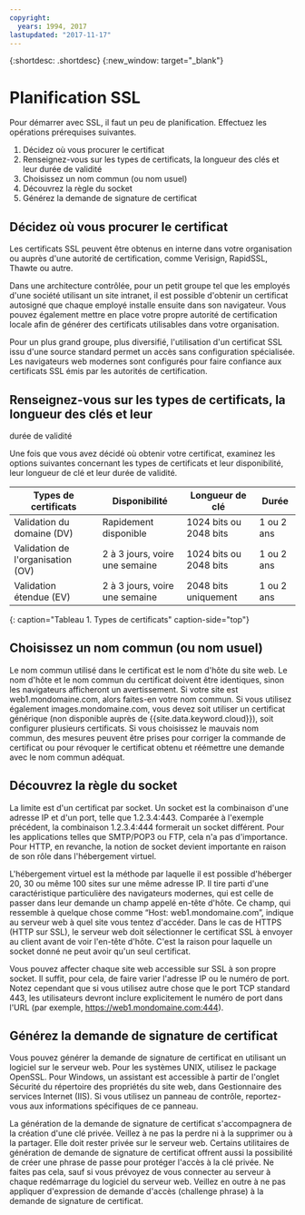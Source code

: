 ```yaml
---
copyright:
  years: 1994, 2017
lastupdated: "2017-11-17"
---
```


{:shortdesc: .shortdesc}
{:new_window: target="_blank"}

# Planification SSL

Pour démarrer avec SSL, il faut un peu de planification.
Effectuez les opérations prérequises suivantes.

1. Décidez où vous procurer le certificat
2. Renseignez-vous sur les types de certificats, la longueur des clés et leur
durée de validité
3. Choisissez un nom commun (ou nom usuel)
4. Découvrez la règle du socket
5. Générez la demande de signature de certificat

## Décidez où vous procurer le certificat

Les certificats SSL peuvent être obtenus en interne dans votre organisation ou
auprès d'une autorité de certification, comme Verisign, RapidSSL, Thawte ou autre.
  

Dans une architecture contrôlée, pour un petit groupe tel que les employés d'une société
utilisant un site intranet, il est possible d'obtenir un certificat autosigné que chaque
employé installe ensuite dans son navigateur.
Vous pouvez également mettre en place votre propre autorité de certification locale afin
de générer des certificats utilisables dans votre organisation.


Pour un plus grand groupe, plus diversifié, l'utilisation d'un certificat SSL issu
d'une source standard permet un accès sans configuration spécialisée.
Les navigateurs web modernes sont configurés pour faire confiance aux certificats SSL
émis par les autorités de certification.


## Renseignez-vous sur les types de certificats, la longueur des clés et leur
durée de validité

Une fois que vous avez décidé où obtenir votre certificat, examinez les options
suivantes concernant les types de certificats et leur disponibilité, leur longueur de clé
et leur durée de validité.


|              Types de certificats       |  Disponibilité                    |  Longueur de clé           |  Durée                     |
| --------------------------------------- | --------------------------------- | -------------------------- | -------------------------- |
|Validation du domaine (DV)               | Rapidement disponible             | 1024 bits ou 2048 bits     | 1 ou 2 ans                 |
|Validation de l'organisation (OV)        | 2 à 3 jours, voire une semaine    | 1024 bits ou 2048 bits     | 1 ou 2 ans                 |
|Validation étendue (EV)                  | 2 à 3 jours, voire une semaine    | 2048 bits uniquement       | 1 ou 2 ans                 |
{: caption="Tableau 1. Types de certificats" caption-side="top"}   


## Choisissez un nom commun (ou nom usuel)

Le nom commun utilisé dans le certificat est le nom d'hôte du site web.
Le nom d'hôte et le nom commun du certificat doivent être identiques, sinon les navigateurs afficheront un avertissement.
Si votre site est web1.mondomaine.com, alors faites-en votre nom commun.
Si vous utilisez également images.mondomaine.com, vous devez soit utiliser
un certificat générique (non disponible auprès de {{site.data.keyword.cloud}}), soit configurer plusieurs
certificats.
Si vous choisissez le mauvais nom commun, des mesures peuvent être prises pour
corriger la commande de certificat ou pour révoquer le certificat obtenu et réémettre une demande avec
le nom commun adéquat.
  

## Découvrez la règle du socket

La limite est d'un certificat par socket.
Un socket est la combinaison d'une adresse IP et d'un port, telle que 1.2.3.4:443.
Comparée à l'exemple précédent, la combinaison 1.2.3.4:444 formerait un socket différent.
Pour les applications telles que SMTP/POP3 ou FTP, cela n'a pas d'importance.
Pour HTTP, en revanche, la notion de socket devient importante en raison de son rôle dans l'hébergement virtuel.


L'hébergement virtuel est la méthode par laquelle il est possible d'héberger 20, 30 ou même 100 sites sur une même
adresse IP.
Il tire parti d'une caractéristique particulière des navigateurs modernes, qui est celle de passer dans leur demande un champ appelé
en-tête d'hôte.
Ce champ, qui ressemble à quelque chose comme “Host: web1.mondomaine.com”, indique au serveur web à quel site
vous tentez d'accéder.
Dans le cas de HTTPS (HTTP sur SSL), le serveur web doit sélectionner le certificat SSL
à envoyer au client avant de voir l'en-tête d'hôte. C'est la raison pour laquelle un socket donné
ne peut avoir qu'un seul certificat.


Vous pouvez affecter chaque site web accessible sur SSL à son propre socket.
Il suffit, pour cela, de faire varier l'adresse IP ou le numéro de port.
Notez cependant que si vous utilisez autre chose que le port TCP standard 443,
les utilisateurs devront inclure explicitement le numéro de port dans l'URL (par exemple, https://web1.mondomaine.com:444).

## Générez la demande de signature de certificat

Vous pouvez générer la demande de signature de certificat en utilisant un logiciel sur le serveur web.
Pour les systèmes UNIX, utilisez le package OpenSSL.
Pour Windows, un assistant est accessible à partir de l'onglet Sécurité du répertoire des
propriétés du site web, dans Gestionnaire des services Internet (IIS).
Si vous utilisez un panneau de contrôle,
reportez-vous aux informations spécifiques de ce panneau.

La génération de la demande de signature de certificat s'accompagnera de la
création d'une clé privée.
Veillez à ne pas la perdre ni à la supprimer ou à la partager.
Elle doit rester privée sur le serveur web.
Certains utilitaires de génération de demande de signature de certificat offrent aussi la possibilité de créer une
phrase de passe pour protéger l'accès à la clé privée.
Ne faites pas cela, sauf si vous prévoyez de vous connecter au serveur à chaque
redémarrage du logiciel du serveur web.
Veillez en outre à ne pas appliquer d'expression de demande d'accès (challenge phrase) à la demande de signature de certificat.


